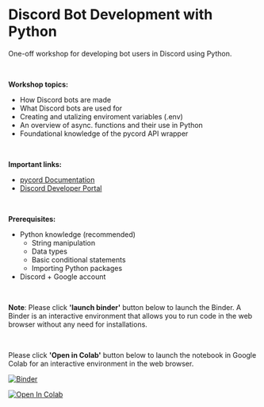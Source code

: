# Discord Bot Development with Python
One-off workshop for developing bot users in Discord using Python.

<br>

**Workshop topics:**
  * How Discord bots are made
  * What Discord bots are used for
  * Creating and utalizing enviroment variables (.env)
  * An overview of async. functions and their use in Python
  * Foundational knowledge of the pycord API wrapper

<br>

**Important links:**
  * [pycord Documentation](https://docs.pycord.dev/en/master/)
  * [Discord Developer Portal](https://discord.com/developers/applications)

<br>

**Prerequisites:**
  * Python knowledge (recommended)
    * String manipulation
    * Data types
    * Basic conditional statements
    * Importing Python packages
  * Discord + Google account


<br>

**Note**: Please click **'launch binder'** button below to launch the Binder. A Binder is an interactive environment that allows you to run code in the web browser without any need for installations. 

<br>

Please click **'Open in Colab'** button below to launch the notebook in Google Colab for an interactive environment in the web browser.

[![Binder](https://mybinder.org/badge_logo.svg)](https://mybinder.org/v2/gh/The-CEAS-Library/Discord_Bot_Development_with_Python.git/main)

[![Open In Colab](https://colab.research.google.com/assets/colab-badge.svg)](http://colab.research.google.com/github/The-CEAS-Library/Discord_Bot_Development_with_Python)
